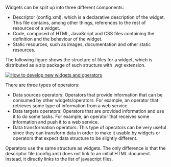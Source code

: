 Widgets can be split up into three different components:

-   Descriptor (config.xml), which is a declarative description of the
    widget. This file contains, among other things, references to the
    rest of resources of a widget.
-   Code, composed of HTML, JavaScript and CSS files containing the
    definition and the behaviour of the widget.
-   Static resources, such as images, documentation and other static
    resources.

The following figure shows the structure of files for a widget, which is
distributed as a zip package of such structure with .wgt extension.

[![How to develop new widgets and
operators](http://www.fiware.org/wp-content/uploads/2015/04/How-to-develop-new-widgets-and-operators.png)](http://www.fiware.org/wp-content/uploads/2015/04/How-to-develop-new-widgets-and-operators.png)

There are three types of operators:

-   Data sources operators: Operators that provide information that can
    be consumed by other widgets/operators. For example, an operator
    that retrieves some type of information from a web service.
-   Data targets operators: Operators that are provided information and
    use it to do some tasks. For example, an operator that receives some
    information and push it to a web service.
-   Data transformation operators: This type of operators can be very
    useful since they can transform data in order to make it usable by
    widgets or operators that expect data structure to be slightly
    different.

Operators use the same structure as widgets. The only difference is that
the descriptor file (config.xml) does not link to an initial HTML
document. Instead, it directly links to the list of javascript files.  

 
